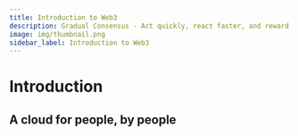 ```yaml
---
title: Introduction to Web3
description: Gradual Consensus - Act quickly, react faster, and reward slowly.
image: img/thumbnail.png
sidebar_label: Introduction to Web3
---
```


# Introduction

<Description
  text="Distributed Cloud."
/>

## A cloud for people, by people
